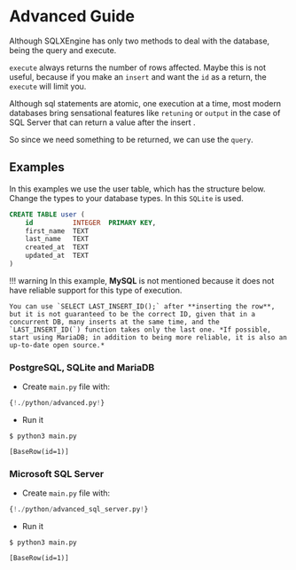 # Advanced Guide

Although SQLXEngine has only two methods to deal with the database, being the query and execute.

`execute` always returns the number of rows affected. Maybe this is not useful, because if you make an `insert` and want the `id` as a return, the `execute` will limit you.

Although sql statements are atomic, one execution at a time, most modern databases bring sensational features like `retuning` or `output` in the case of SQL Server that can return a value after the insert .

So since we need something to be returned, we can use the `query`.

## Examples

In this examples we use the user table, which has the structure below. 
Change the types to your database types. In this `SQLite` is used.

```sql
CREATE TABLE user (
    id          INTEGER  PRIMARY KEY,
    first_name  TEXT
    last_name   TEXT
    created_at  TEXT
    updated_at  TEXT
)
```

!!! warning
    In this example, **MySQL** is not mentioned because it does not have reliable support for this type of execution.

    You can use `SELECT LAST_INSERT_ID();` after **inserting the row**, but it is not guaranteed to be the correct ID, given that in a concurrent DB, many inserts at the same time, and the `LAST_INSERT_ID(`) function takes only the last one. *If possible, start using MariaDB; in addition to being more reliable, it is also an up-to-date open source.*

### PostgreSQL, SQLite and MariaDB

* Create `main.py` file with:

```Python hl_lines="24 27"
{!./python/advanced.py!}
```

* Run it

<div class="termy">

```console
$ python3 main.py

[BaseRow(id=1)]
```
</div>

### Microsoft SQL Server 

* Create `main.py` file with:

```Python hl_lines="18 27"
{!./python/advanced_sql_server.py!}
```

* Run it

<div class="termy">

```console
$ python3 main.py

[BaseRow(id=1)]
```
</div>